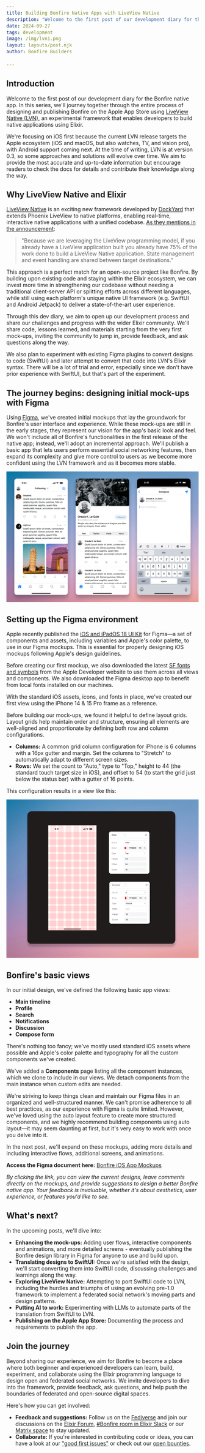 ```yaml
---
title: Building Bonfire Native Apps with LiveView Native
description: "Welcome to the first post of our development diary for the Bonfire native app. In this series, we'll journey together through the entire process of designing and publishing Bonfire on the Apple App Store using LiveView Native."
date: 2024-09-27
tags: development
image: /img/lvn1.png
layout: layouts/post.njk
author: Bonfire Builders

---
```


## Introduction

Welcome to the first post of our development diary for the Bonfire native app. In this series, we'll journey together through the entire process of designing and publishing Bonfire on the Apple App Store using [LiveView Native (LVN)](https://native.live), an experimental framework that enables developers to build native applications using Elixir.

We're focusing on iOS first because the current LVN release targets the Apple ecosystem (iOS and macOS, but also watches, TV, and vision pro), with Android support coming next. At the time of writing, LVN is at version 0.3, so some approaches and solutions will evolve over time. We aim to provide the most accurate and up-to-date information but encourage readers to check the docs for details and contribute their knowledge along the way. 

## Why LiveView Native and Elixir 

[LiveView Native](https://github.com/liveview-native) is an exciting new framework developed by [DockYard](https://dockyard.com/) that extends Phoenix LiveView to native platforms, enabling real-time, interactive native applications with a unified codebase. [As they mentions in the announcement](https://dockyard.com/blog/2024/09/09/liveview-native-is-here):

> "Because we are leveraging the LiveView programming model, if you already have a LiveView application built you already have 75% of the work done to build a LiveView Native application. State management and event handling are shared between target destinations."

This approach is a perfect match for an open-source project like Bonfire. By building upon existing code and staying within the Elixir ecosystem, we can invest more time in strengthening our codebase without needing a traditional client-server API or splitting efforts across different languages, while still using each platform's unique native UI framework (e.g. SwiftUI and Android Jetpack) to deliver a state-of-the-art user experience. 

Through this dev diary, we aim to open up our development process and share our challenges and progress with the wider Elixir community. We'll share code, lessons learned, and materials starting from the very first mock-ups, inviting the community to jump in, provide feedback, and ask questions along the way.

We also plan to experiment with existing Figma plugins to convert designs to code (SwiftUI) and later attempt to convert that code into LVN's Elixir syntax. There will be a lot of trial and error, especially since we don't have prior experience with SwiftUI, but that's part of the experiment.

## The journey begins: designing initial mock-ups with Figma

Using [Figma](https://www.figma.com/), we've created initial mockups that lay the groundwork for Bonfire's user interface and experience. While these mock-ups are still in the early stages, they represent our vision for the app's basic look and feel. We won't include all of Bonfire's functionalities in the first release of the native app; instead, we'll adopt an incremental approach. We'll publish a basic app that lets users perform essential social networking features, then expand its complexity and give more control to users as we become more confident using the LVN framework and as it becomes more stable.

![Figma](/img/figma.png)

## Setting up the Figma environment

Apple recently published the [iOS and iPadOS 18 UI Kit](https://www.figma.com/community/file/1385659531316001292/ios-18-and-ipados-18) for Figma—a set of components and assets, including variables and Apple's color palette, to use in our Figma mockups. This is essential for properly designing iOS mockups following Apple's design guidelines.

Before creating our first mockup, we also downloaded the latest [SF fonts and symbols](https://developer.apple.com/sf-symbols/) from the Apple Developer website to use them across all views and components. We also downloaded the Figma desktop app to benefit from local fonts installed on our machines. 

With the standard iOS assets, icons, and fonts in place, we've created our first view using the iPhone 14 & 15 Pro frame as a reference.

Before building our mock-ups, we found it helpful to define layout grids. Layout grids help maintain order and structure, ensuring all elements are well-aligned and proportionate by defining both row and column configurations.

- **Columns:** A common grid column configuration for iPhone is 6 columns with a 16px gutter and margin. Set the columns to "Stretch" to automatically adapt to different screen sizes.
- **Rows:** We set the count to "Auto," type to "Top," height to 44 (the standard touch target size in iOS), and offset to 54 (to start the grid just below the status bar) with a gutter of 16 points.

This configuration results in a view like this:

![Figma](/img/grids.png)

## Bonfire's basic views

In our initial design, we've defined the following basic app views:

- **Main timeline**
- **Profile**
- **Search**
- **Notifications**
- **Discussion**
- **Compose form**

There's nothing too fancy; we've mostly used standard iOS assets where possible and Apple's color palette and typography for all the custom components we've created.

We've added a **Components** page listing all the component instances, which we clone to include in our views. We detach components from the main instance when custom edits are needed.

We're striving to keep things clean and maintain our Figma files in an organized and well-structured manner. We can't promise adherence to all best practices, as our experience with Figma is quite limited. However, we've loved using the auto layout feature to create more structured components, and we highly recommend building components using auto layout—it may seem daunting at first, but it's very easy to work with once you delve into it.

In the next post, we'll expand on these mockups, adding more details and including interactive flows, additional screens, and animations.

**Access the Figma document here:** [Bonfire iOS App Mockups](https://www.figma.com/design/BwQln11Fccd6alJeNe53EW/iOS?node-id=0-1&t=jq5jEWSN9gFUqOkP-1)

_By clicking the link, you can view the current designs, leave comments directly on the mockups, and provide suggestions to design a better Bonfire native app. Your feedback is invaluable, whether it's about aesthetics, user experience, or features you'd like to see._

## What's next?

In the upcoming posts, we'll dive into:

- **Enhancing the mock-ups:** Adding user flows, interactive components and animations, and more detailed screens - eventually publishing the Bonfire design library in Figma for anyone to use and build upon.
- **Translating designs to SwiftUI:** Once we're satisfied with the design, we'll start converting them into SwiftUI code, discussing challenges and learnings along the way.
- **Exploring LiveView Native:** Attempting to port SwiftUI code to LVN, including the hurdles and triumphs of using an evolving pre-1.0 framework to implement a federated social network's moving parts and design patterns.
- **Putting AI to work:** Experimenting with LLMs to automate parts of the translation from SwiftUI to LVN.
- **Publishing on the Apple App Store:** Documenting the process and requirements to publish the app.

## Join the journey

Beyond sharing our experience, we aim for Bonfire to become a place where both beginner and experienced developers can learn, build, experiment, and collaborate using the Elixir programming language to design open and federated social networks. We invite developers to dive into the framework, provide feedback, ask questions, and help push the boundaries of federated and open-source digital spaces.

Here's how you can get involved:

- **Feedback and suggestions:** Follow us on the [Fediverse](https://indieweb.social/@bonfire) and join our discussions on the [Elixir Forum](https://elixirforum.com/t/bonfire-networks-an-open-source-framework-for-building-federated-digital-spaces/65587), [#Bonfire room in Elixir Slack](https://app.slack.com/client/TMQ3PKXT9/C077S4K94CV) or our [Matrix space](https://matrix.to/#/%23bonfire-networks:matrix.org) to stay updated.
- **Collaborate:** If you're interested in contributing code or ideas, you can have a look at our ["good first issues"](https://github.com/bonfire-networks/bonfire-app/issues?q=sort%3Aupdated-desc+is%3Aissue+is%3Aopen+label%3A%22Good+first+issue%22) or check out our [open bounties](https://github.com/bonfire-networks/bounties).
